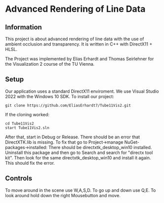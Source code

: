 # Advanced Rendering of Line Data
## Information
This project is about advanced rendering of line data with the use of ambient
occlusion and transparency. It is written in C++ with DirectX11 + HLSL.

The Project was implemented by Elias Erhardt and Thomas Seirlehner for the Visualization 2 course of the TU Vienna.
## Setup
Our application uses a standard DirectX11 enviroment. We use Visual Studio 2022 with the Windows 10 SDK.
To install our project:
```
git clone https://github.com/EliasErhardt7/Tube11Vis2.git
```
If the cloning worked:
```
cd Tube11Vis2
start Tube11Vis2.sln
```
After that, start in Debug or Release. There should be an error that DirectXTK.lib is missing.
To fix that go to Project->manage NuGet-packages->installed: There should be directxtk_desktop_win10 installed.
Uninstall this package and then go to Search and search for "directx tool kit". Then look for the same directxtk_desktop_win10 and install it again. This should fix the error.

## Controls
To move around in the scene use W,A,S,D. To go up and down use Q,E. To look around hold down the right Mousebutton and move.
